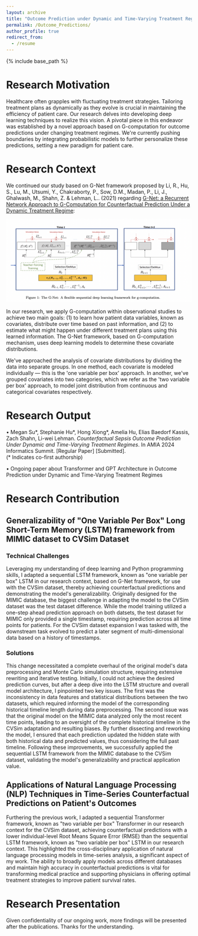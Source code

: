 ```yaml
---
layout: archive
title: "Outcome Prediction under Dynamic and Time-Varying Treatment Regimes"
permalink: /Outcome_Predictions/
author_profile: true
redirect_from:
  - /resume
---
```


{% include base_path %}
# Research Motivation

Healthcare often grapples with fluctuating treatment strategies. Tailoring treatment plans as dynamically as they evolve is crucial in maintaining the efficiency of patient care. Our research delves into developing deep learning techniques to realize this vision. A pivotal piece in this endeavor was established by a novel approach based on G-computation for outcome predictions under changing treatment regimes. We're currently pushing boundaries by integrating probabilistic models to further personalize these predictions, setting a new paradigm for patient care.

# Research Context

We continued our study based on G-Net framework proposed by Li, R., Hu, S., Lu, M., Utsumi, Y., Chakraborty, P., Sow, D.M., Madan, P., Li, J., Ghalwash, M., Shahn, Z. & Lehman, L.. (2021) regarding [G-Net: a Recurrent Network Approach to G-Computation for Counterfactual Prediction Under a Dynamic Treatment Regime](https://proceedings.mlr.press/v158/li21a.html):

![G-Net Visualization](/images/G-Net.png)

In our research, we apply G-computation within observational studies to achieve two main goals: (1) to learn how patient data variables, known as covariates, distribute over time based on past information, and (2) to estimate what might happen under different treatment plans using this learned information. The G-Net framework, based on G-computation mechanism, uses deep learning models to determine these covariate distributions.

We've approached the analysis of covariate distributions by dividing the data into separate groups. In one method, each covariate is modeled individually — this is the 'one variable per box' approach. In another, we've grouped covariates into two categories, which we refer as the 'two variable per box' approach, to model joint distribution from continuous and categorical covariates respectively.

# Research Output

•	Megan Su*, Stephanie Hu*, Hong Xiong*, Amelia Hu, Elias Baedorf Kassis, Zach Shahn, Li-wei Lehman. *Counterfactual Sepsis Outcome Prediction Under Dynamic and Time-Varying Treatment Regimes*. In AMIA 2024 Informatics Summit. [Regular Paper] [Submitted].                                           
                                  (* Indicates co-first authorship)

• Ongoing paper about Transformer and GPT Architecture in Outcome Prediction under Dynamic and Time-Varying Treatment Regimes


# Research Contribution

## Generalizability of "One Variable Per Box" Long Short-Term Memory (LSTM) framework from MIMIC dataset to CVSim Dataset

### Technical Challenges
Leveraging my understanding of deep learning and Python programming skills, I adapted a sequential LSTM framework, known as "one variable per box" LSTM in our research context, based on G-Net framework, for use with the CVSim dataset, thereby achieving counterfactual predictions and demonstrating the model's generalizability. Originally designed for the MIMIC database, the biggest challenge in adapting the model to the CVSim dataset was the test dataset difference. While the model training utilized a one-step ahead prediction approach on both datsets, the test dataset for MIMIC only provided a single timestamp, requiring prediction across all time points for patients. For the CVSim dataset expansion I was tasked with, the downstream task evolved to predict a later segment of multi-dimensional data based on a history of timestamps.

### Solutions 
This change necessitated a complete overhaul of the original model's data preprocessing and Monte Carlo simulation structure, requiring extensive rewriting and iterative testing. Initially, I could not achieve the desired prediction curves, but after a deep dive into the LSTM structure and overall model architecture, I pinpointed two key issues. The first was the inconsistency in data features and statistical distributions between the two datasets, which required informing the model of the corresponding historical timeline length during data preprocessing. The second issue was that the original model on the MIMIC data analyzed only the most recent time points, leading to an oversight of the complete historical timeline in the CVSim adaptation and resulting biases. By further dissecting and reworking the model, I ensured that each prediction updated the hidden state with both historical data and predicted values, thus considering the full past timeline. Following these improvements, we successfully applied the sequential LSTM framework from the MIMIC database to the CVSim dataset, validating the model's generalizability and practical application value.


## Applications of Natural Language Processing (NLP) Techniques in Time-Series Counterfactual Predictions on Patient's Outcomes

Furthering the previous work, I adapted a sequential Transformer framework, known as "two variable per box" Transformer in our research context for the CVSim dataset, achieving counterfactual predictions with a lower individual-level Root Means Square Error (RMSE) than the sequential LSTM framework, known as "two variable per box" LSTM in our research context. This highlighted the cross-disciplinary application of natural language processing models in time-series analysis, a significant aspect of my work. The ability to broadly apply models across different databases and maintain high accuracy in counterfactual predictions is vital for transforming medical practice and supporting physicians in offering optimal treatment strategies to improve patient survival rates.


# Research Presentation

Given confidentiality of our ongoing work, more findings will be presented after the publications. Thanks for the understanding.  
